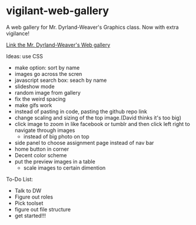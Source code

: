 # vigilant-web-gallery
A web gallery for Mr. Dyrland-Weaver's Graphics class. Now with extra vigilance!

[Link the Mr. Dyrland-Weaver's Web gallery](https://nibbler.stuy.edu/webgallery/html/stuygal.html)

Ideas: use CSS
* make option: sort by name
* images go across the scren
* javascript search box: seach by name
* slideshow mode
* random image from gallery 
* fix the weird spacing
* make gifs work
* instead of pasting in code, pasting the github repo link
* change scaling and sizing of the top image.(David thinks it's too big)
* click image to zoom in like facebook or tumblr and then click left right to navigate through images
  * instead of big photo on top
* side panel to choose assignment page instead of nav bar
* home button in corner
* Decent color scheme
* put the preview images in a table 
  * scale images to certain dimention
 

To-Do List:
* Talk to DW
* Figure out roles
* Pick toolset
* figure out file structure
* get started!!!

